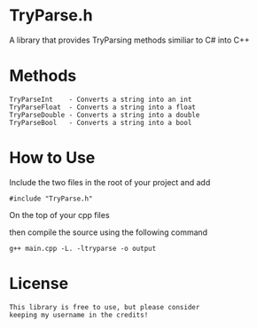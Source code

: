 # TryParse.h
A library that provides TryParsing methods similiar to C# into C++
# Methods
    TryParseInt    - Converts a string into an int
    TryParseFloat  - Converts a string into a float
    TryParseDouble - Converts a string into a double
    TryParseBool   - Converts a string into a bool

# How to Use 
Include the two files in the root of your project and add   
    
    #include "TryParse.h"

On the top of your cpp files

then compile the source using the following command
    
    g++ main.cpp -L. -ltryparse -o output

# License
    This library is free to use, but please consider 
    keeping my username in the credits!
